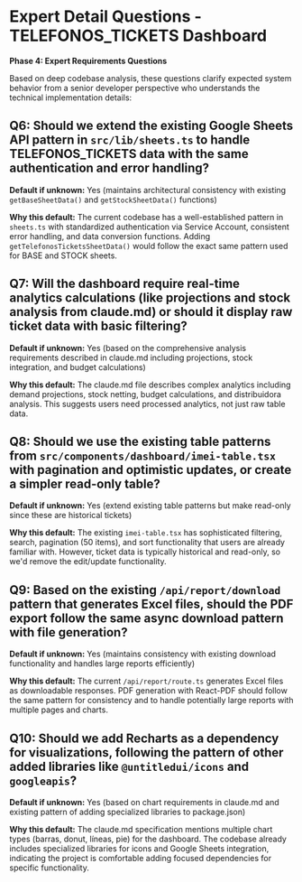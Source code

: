 # Expert Detail Questions - TELEFONOS_TICKETS Dashboard

**Phase 4: Expert Requirements Questions**

Based on deep codebase analysis, these questions clarify expected system behavior from a senior developer perspective who understands the technical implementation details:

## Q6: Should we extend the existing Google Sheets API pattern in `src/lib/sheets.ts` to handle TELEFONOS_TICKETS data with the same authentication and error handling?
**Default if unknown:** Yes (maintains architectural consistency with existing `getBaseSheetData()` and `getStockSheetData()` functions)

**Why this default:** The current codebase has a well-established pattern in `sheets.ts` with standardized authentication via Service Account, consistent error handling, and data conversion functions. Adding `getTelefonosTicketsSheetData()` would follow the exact same pattern used for BASE and STOCK sheets.

## Q7: Will the dashboard require real-time analytics calculations (like projections and stock analysis from claude.md) or should it display raw ticket data with basic filtering?
**Default if unknown:** Yes (based on the comprehensive analysis requirements described in claude.md including projections, stock integration, and budget calculations)

**Why this default:** The claude.md file describes complex analytics including demand projections, stock netting, budget calculations, and distribuidora analysis. This suggests users need processed analytics, not just raw table data.

## Q8: Should we use the existing table patterns from `src/components/dashboard/imei-table.tsx` with pagination and optimistic updates, or create a simpler read-only table?
**Default if unknown:** Yes (extend existing table patterns but make read-only since these are historical tickets)

**Why this default:** The existing `imei-table.tsx` has sophisticated filtering, search, pagination (50 items), and sort functionality that users are already familiar with. However, ticket data is typically historical and read-only, so we'd remove the edit/update functionality.

## Q9: Based on the existing `/api/report/download` pattern that generates Excel files, should the PDF export follow the same async download pattern with file generation?
**Default if unknown:** Yes (maintains consistency with existing download functionality and handles large reports efficiently)

**Why this default:** The current `/api/report/route.ts` generates Excel files as downloadable responses. PDF generation with React-PDF should follow the same pattern for consistency and to handle potentially large reports with multiple pages and charts.

## Q10: Should we add Recharts as a dependency for visualizations, following the pattern of other added libraries like `@untitledui/icons` and `googleapis`?
**Default if unknown:** Yes (based on chart requirements in claude.md and existing pattern of adding specialized libraries to package.json)

**Why this default:** The claude.md specification mentions multiple chart types (barras, donut, líneas, pie) for the dashboard. The codebase already includes specialized libraries for icons and Google Sheets integration, indicating the project is comfortable adding focused dependencies for specific functionality.